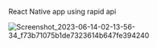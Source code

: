 React Native app using rapid api 

![Screenshot_2023-06-14-02-13-56-34_f73b71075b1de7323614b647fe394240](https://github.com/imran-24/native_jobs/assets/91665909/55ceffec-0664-44ef-8167-a7d8a18e1437)
